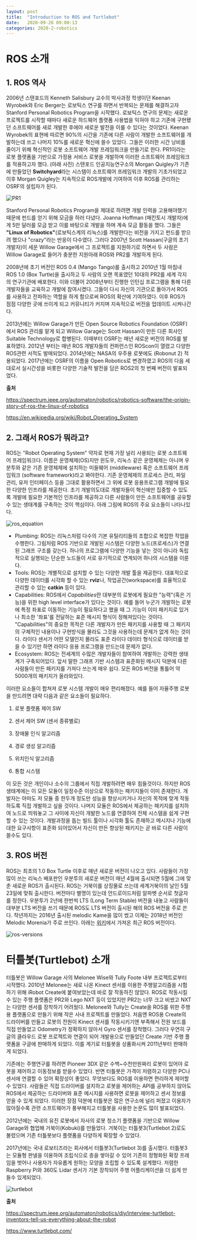 ```yaml
---
layout: post
title:  "Introduction to ROS and Turtlebot"
date:   2020-09-26 09:00:13
categories: 2020-2-robotics
---
```




# ROS 소개

## 1. ROS 역사

2006년 스탠포드의 Kenneth Salisbury 교수의 박사과정 학생이던 Keenan Wyrobek와 Eric Berger는 로보틱스 연구를 하면서 반복되는 문제를 해결하고자 Stanford Personal Robotics Program을 시작했다. 로보틱스 연구의 문제는 새로운 프로젝트를 시작할 때마다 새로운 하드웨어 플랫폼 사용법을 익혀야 하고 기존에 구현됐던 소프트웨어를 새로 개발한 후에야 새로운 발전을 이룰 수 있다는 것이었다. Keenan Wyrobek의 표현에 따르면 90%의 시간을 기존에 다른 사람이 개발한 소프트웨어를 개발하는데 쓰고 나머지 10%를 새로운 혁신에 쓸수 있었다. 그들은 이러한 시간 낭비를 줄이기 위해 혁신적인 로봇 소프트웨어 개발 프레임워크을 만들기로 한다. PR1이라는 로봇 플랫폼을 기반으로 가정용 서비스 로봇을 개발하며 이러한 소프트웨어 프레임워크를 적용하고자 했다. (아래 사진) 스탠포드 인공지능연구소의 Morgan Quigley가 기존에 만들었던 **Switchyard**라는 시스템이 소프트웨어 프레임워크 개발의 기초가되었고 이후 Morgan Quigley는 지속적으로 ROS개발에 기여하여 이후 ROS를 관리하는 OSRF의 설립자가 된다.

![PR1](../assets/robotics-ros/ros-PR1.png)

Stanford Personal Robotics Program을 제대로 하려면 개발 인력을 고용해야했기 때문에 펀드를 얻기 위해 모금을 하러 다녔다. Joanna Hoffman (매킨토시 개발자)에게 5만 달러를 모금 받고 이를 바탕으로 개발을 하며 계속 모금 활동을 했다. 그들은 **"Linux of Robotics"**(로보틱스계의 리눅스)를 개발한다는 비전을 가지고 펀드를 받으려 했으나 "crazy"라는 반응이 다수였다. 그러다 2007년 Scott Hassan(구글의 초기 개발자)이 세운 Willow Garage에서 그 프로젝트를 지원하기로 하면서 두 사람은 Willow Garage로 들어가 충분한 지원아래 ROS와 PR2를 개발하게 된다.  

2008년에 초기 버전인 ROS 0.4 (Mango Tango)를 출시하고 2010년 1월 마침내 ROS 1.0 (Box Turtle)을 출시하고 두 사람의 오랜 목표였던 10대의 PR2를 세계 각지의 연구기관에 배포한다. 이와 더불어 2008년부터 진행한 인턴십 프로그램을 통해 다른 개발자들을 교육하고 개발에 참여시켰다. 그들이 다시 자신의 기관으로 돌아가서 ROS를 사용하고 전파하는 역할을 하게 함으로써 ROS의 확산에 기여하였다. 이후 ROS가 점점 다양한 곳에 쓰이게 되고 커뮤니티가 커지며 지속적으로 버전을 업데이트 시켜나간다.  

2013년에는 Willow Garage가 만든 Open Source Robotics Foundation (OSRF)에서 ROS 관리를 맡게 되고 Willow Garage는 Scott Hassan이 만든 다른 회사인 Suitable Technology로 합병된다. 이때부터 OSRF는 매년 새로운 버전의 ROS를 발표하였다. 2012년 부터는 매년 ROS 개발자들의 컨퍼런스인 ROScon이 열렸고 다양한 ROS관련 서적도 발매되었다. 2014년에는 NASA의 우주용 로봇에도 (Robonut 2) 적용되었다. 2017년에는 OSRF의 이름을 Open Robotics로 변경하였고 ROS의 다음 세대로서 실시간성을 비롯한 다양한 기술적 발전을 담은 ROS2의 첫 번째 버전이 발표되었다.

**출처**

<https://spectrum.ieee.org/automaton/robotics/robotics-software/the-origin-story-of-ros-the-linux-of-robotics>  

<https://en.wikipedia.org/wiki/Robot_Operating_System>



## 2. 그래서 ROS가 뭐라고?

ROS는 "Robot Operating System" 약자로 현재 가장 널리 사용되는 로봇 소프트웨어 프레임워크다. 이름은 운영체제(OS)지만 윈도우, 리눅스 같은 운영체제는 아니며 우분투와 같은 기존 운영체제에 설치하는 미들웨어 (middleware) 혹은 소프트웨어 프레임워크 (software framework)라고 봐야한다. 기존 운영체제의 프로세스 관리, 파일 관리, 유저 인터페이스 등을 그대로 활용하면서 그 위에 로봇 응용프로그램 개발에 필요한 다양한 인프라를 제공한다. 초기 개발의도대로 개발자들이 혁신에만 집중할 수 있도록 개발에 필요한 기본적인 인프라를 제공하고 다른 사람들이 만든 소프트웨어를 공유할 수 있는 생태계를 구축하는 것이 핵심이다. 아래 그림에 ROS의 주요 요소들이 나타나있다.

![ros_equation](../assets/robotics-ros/ros_equation.png)

- Plumbing: ROS는 리눅스처럼 다수의 기본 유틸리티들의 조합으로 복잡한 작업을 수행한다. 그림처럼 ROS 기반으로 개발된 시스템은 다양한 노드(프로세스)가 연결된 그래프 구조를 갖는다. 하나의 프로그램에 다양한 기능을 넣는 것이 아니라 독립적으로 실행되는 단순한 노드들이 서로 유기적으로 연계되어 하나의 시스템을 이룬다.
- Tools: ROS는 개별적으로 설치할 수 있는 다양한 개발 툴을 제공한다. 대표적으로 다양한 데이터를 시각화 할 수 있는 **rviz**나, 작업공간(workspace)를 효율적으로 관리할 수 있는 **catkin** 등이 있다. 
- Capabilities: ROS에서 *Capabilities*란 대부분의 로봇에게 필요한 "능력"(혹은 기능)을 위한 high level interface가 있다는 것이다. 예를 들어 누군가 개발하는 로봇에 특정 좌표로 이동하는 기능이 필요하다고 했을 때 그 기능이 이미 패키지로 있거나 최소한 '좌표'를 전달하는 표준 메시지 형식이 정해져있다는 것이다. "Capabilities"의 중요한 목적은 다른 개발자가 만든 패키지를 사용할 때 그 패키지의 구체적인 내용이나 구현방식을 몰라도 그것을 사용하는데 문제가 없게 하는 것이다. 라이다 센서가 어떤 모델인지 몰라도 표준 라이다 데이터 형식으로 데이터를 받을 수 있기만 하면 라이다 응용 프로그램을 만드는데 문제가 없다.
- Ecosystem: ROS는 전세계의 수많은 개발자들이 참여하여 개발하는 강력한 생태계가 구축되어있다. 앞서 말한 그래프 기반 시스템과 표준화된 메시지 덕분에 다른 사람들이 만든 패키지를 가져다 쓰는게 매우 쉽다. 모든 ROS 버전을 통틀어 약 5000개의 패키지가 올라와있다.

이러한 요소들이 합쳐져 로봇 시스템 개발이 매우 편리해졌다. 예를 들어 자율주행 로봇을 만드려면 대략 다음과 같은 요소들이 필요하다. 

1. 로봇 플랫폼 제어 SW

2. 센서 제어 SW (센서 종류별로)

3. 장애물 인식 알고리즘

4. 경로 생성 알고리즘

5. 위치인식 알고리즘

6. 통합 시스템

이 모든 것은 개인이나 소수의 그룹에서 직접 개발하려면 매우 힘들것이다. 하지만 ROS 생태계에는 이 모든 모듈이 일정수준 이상으로 작동하는 패키지들이 이미 존재한다. 개발자는 아마도 저 모듈 중 한두개 정도만 성능을 향상시키거나 자신의 목적에 맞게 작동하도록 직접 개발하고 싶을 것이다. 나머지 모듈은 ROS에서 제공하는 패키지를 설치하여 노드로 띄워놓고 그 사이에 자신이 개발한 노드를 연결하여 전체 시스템을 쉽게 구현할 수 있는 것이다. 개발과정을 돕는 빌드 툴이나 시각화 툴도 존재하고 메시지나 기능에 대한 요구사항이 표준화 되어있어서 자신이 만든 향상된 패키지는 곧 바로 다른 사람이 쓸수도 있다.



## 3. ROS 버전

ROS는 최초의 1.0 Box Turtle 이후로 매년 새로운 버전이 나오고 있다. 사람들이 가장 많이 쓰는 리눅스 배포판인 우분투의 새로운 버전이 매년 4월에 출시되면 5월에 그에 맞춘 새로운 ROS가 출시된다. ROS는 거북이를 상징물로 쓰는데 세계거북이의 날인 5월 23일에 맞춰 출시한다. 버전마다 별명이 있는데 안드로이드처럼 알파벳 순서로 첫글자를 정한다. 우분투가 2년에 한번씩 LTS (Long Term Stable) 버전을 내놓고 사람들이 대부분 LTS 버전을 쓰기 때문에 ROS도 LTS 버전이 출시된 해의 ROS 버전을 주로 쓴다. 작년까지는 2016년 출시된 melodic Kame을 많이 썼고 이제는 2018년 버전인 Melodic Morenia가 주로 쓰인다. 아래는 [위키](<https://en.wikipedia.org/wiki/Robot_Operating_System>)에서 가져온 최근 ROS 버전이다.

![ros-versions](../assets/robotics-ros/ros-versions.png)



# 터틀봇(Turtlebot) 소개

터틀봇은 Willow Garage 사의 Melonee Wise와 Tully Foote 내부 프로젝트로부터 시작했다. 2010년 Melonee는 새로 나온 Kinect 센서를 이용한 주행알고리즘을 시험하기 위해 iRobot Create에 붙여보았는데 바로 잘 작동하진 않았다. ROS로 작동시킬 수 있는 주행 플랫폼은 PR2와 Lego NXT 등이 있었지만 PR2는 너무 크고 비쌌고 NXT는 다양한 센서를 장착하기 어려웠다. Melonee와 Tully는 Create을 ROS를 위한 주행용 플랫폼으로 만들기 위해 작은 사내 프로젝트를 만들었다. 처음엔 ROS용 Create의 드라이버를 만들고 로봇의 전원이 Kinect 센서를 작동시키기엔 부족해서 전원 보드를 직접 만들었고 Odometry가 정확하지 않아서 Gyro 센서를 장착했다. 그러다 우연히 구글의 클라우드 로봇 프로젝트와 연결이 되어 개발용으로 만들었던 Create 기반 주행 플랫폼을 구글에 판매하게 되었다. 이를 계기로 터틀봇을 상품화시켜 2011년부터 판매하게 되었다.  

기존에는 주행연구를 하려면 Pioneer 3DX 같은 수백~수천만원짜리 로봇이 있어야 로봇을 제어하고 이동정보를 받을수 있었다. 반면 터틀봇은 가격이 저렴하고 다양한 PC나 센서에 연결할 수 있어 확장성이 좋았다. 무엇보다도 ROS를 이용하면 편리하게 제어할 수 있었다. 사람들은 직접 드라이버를 설치하고 로봇을 제어하는 API를 공부하지 않아도 ROS에서 제공하는 드라이버와 표준 메시지를 사용하면 로봇을 제어하고 센서 정보를 얻을 수 있게 되었다. 이러한 장점 덕분에 터틀봇은 많은 연구소에 널리 퍼졌고 이용자가 많아질수록 관련 소프트웨어가 풍부해지고 터틀봇을 사용한 논문도 많이 발표되었다.

2012년에는 국내의 유진 로봇에서 자사의 로봇 청소기 플랫폼을 기반으로 Willow Garage와 협업해 거북이(Kobuki)를 만들었다. 거북이는 터틀봇3(Turtlebot 2)로도 불렸으며 기존 터틀봇보다 플랫폼을 다양하게 확장할 수 있었다.

2017년에는 국내 로보티즈라는 회사에서 터틀봇3(Turtlebot 3)를 출시했다. 터틀봇3는 모듈형 판넬을 이용하여 조립식으로 층을 쌓아갈 수 있어 기존의 정형화된 확장 프레임을 벗어나 사용자가 자유롭게 원하는 모양을 조립할 수 있도록 설계했다. 저렴한 Raspberry Pi와 360도 Lidar 센서가 기본 장착되어 주행 어플리케이션을 더 쉽게 만들수 있게되었다.

![turtlebot](../assets/robotics-ros/turtlebot_family.png)

**출처**

<https://spectrum.ieee.org/automaton/robotics/diy/interview-turtlebot-inventors-tell-us-everything-about-the-robot>  

<https://www.turtlebot.com/>


